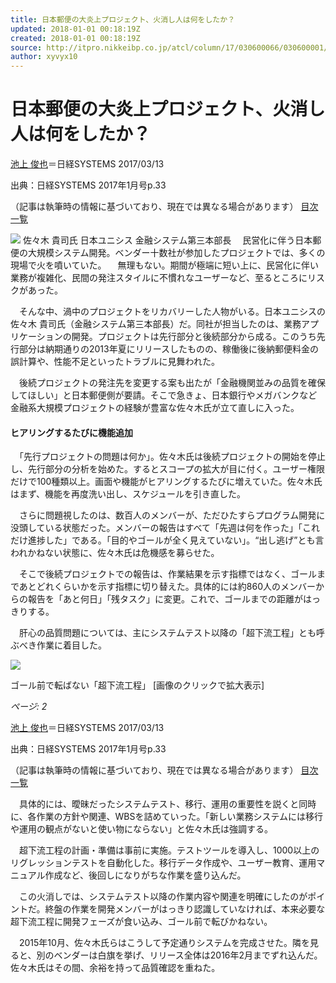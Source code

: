 ```yaml
---
title: 日本郵便の大炎上プロジェクト、火消し人は何をしたか？
updated: 2018-01-01 00:18:19Z
created: 2018-01-01 00:18:19Z
source: http://itpro.nikkeibp.co.jp/atcl/column/17/030600066/030600001/
author: xyvyx10
---
```


#  日本郵便の大炎上プロジェクト、火消し人は何をしたか？

[池上 俊也](http://itpro.nikkeibp.co.jp/search/index.html?q=%E6%B1%A0%E4%B8%8A%E4%BF%8A%E4%B9%9F)＝日経SYSTEMS 2017/03/13

出典：日経SYSTEMS 2017年1月号p.33

（記事は執筆時の情報に基づいており、現在では異なる場合があります） [目次一覧](http://itpro.nikkeibp.co.jp/atcl/column/17/030600066/)

![](../_resources/ffa6523ae7b06107cf6b034bd6d1483a.jpg)
佐々木 貴司氏
日本ユニシス 金融システム第三本部長
　民営化に伴う日本郵便の大規模システム開発。ベンダー十数社が参加したプロジェクトでは、多くの現場で火を噴いていた。
　無理もない。期間が極端に短い上に、民営化に伴い業務が複雑化、民間の発注スタイルに不慣れなユーザーなど、至るところにリスクがあった。

　そんな中、渦中のプロジェクトをリカバリーした人物がいる。日本ユニシスの佐々木 貴司氏（金融システム第三本部長）だ。同社が担当したのは、業務アプリケーションの開発。プロジェクトは先行部分と後続部分から成る。このうち先行部分は納期通りの2013年夏にリリースしたものの、稼働後に後納郵便料金の誤計算や、性能不足といったトラブルに見舞われた。

　後続プロジェクトの発注先を変更する案も出たが「金融機関並みの品質を確保してほしい」と日本郵便側が要請。そこで急きょ、日本銀行やメガバンクなど金融系大規模プロジェクトの経験が豊富な佐々木氏が立て直しに入った。

#### ヒアリングするたびに機能追加

　「先行プロジェクトの問題は何か」。佐々木氏は後続プロジェクトの開始を停止し、先行部分の分析を始めた。するとスコープの拡大が目に付く。ユーザー権限だけで100種類以上。画面や機能がヒアリングするたびに増えていた。佐々木氏はまず、機能を再度洗い出し、スケジュールを引き直した。

　さらに問題視したのは、数百人のメンバーが、ただひたすらプログラム開発に没頭している状態だった。メンバーの報告はすべて「先週は何を作った」「これだけ進捗した」である。「目的やゴールが全く見えていない」。“出し逃げ”とも言われかねない状態に、佐々木氏は危機感を募らせた。

　そこで後続プロジェクトでの報告は、作業結果を示す指標ではなく、ゴールまであとどれくらいかを示す指標に切り替えた。具体的には約860人のメンバーからの報告を「あと何日」「残タスク」に変更。これで、ゴールまでの距離がはっきりする。

　肝心の品質問題については、主にシステムテスト以降の「超下流工程」とも呼ぶべき作業に着目した。

[![](../_resources/0c2641b43232cb3ff51924d142840ccc.png)](http://itpro.nikkeibp.co.jp/atcl/column/17/030600066/030600001/?SS=imgview&FD=1154182637)

ゴール前で転ばない「超下流工程」
[画像のクリックで拡大表示]

*ページ: 2*

[池上 俊也](http://itpro.nikkeibp.co.jp/search/index.html?q=%E6%B1%A0%E4%B8%8A%E4%BF%8A%E4%B9%9F)＝日経SYSTEMS 2017/03/13

出典：日経SYSTEMS 2017年1月号p.33

（記事は執筆時の情報に基づいており、現在では異なる場合があります） [目次一覧](http://itpro.nikkeibp.co.jp/atcl/column/17/030600066/)

　具体的には、曖昧だったシステムテスト、移行、運用の重要性を説くと同時に、各作業の方針や関連、WBSを詰めていった。「新しい業務システムには移行や運用の観点がないと使い物にならない」と佐々木氏は強調する。

　超下流工程の計画・準備は事前に実施。テストツールを導入し、1000以上のリグレッションテストを自動化した。移行データ作成や、ユーザー教育、運用マニュアル作成など、後回しになりがちな作業を盛り込んだ。

　この火消しでは、システムテスト以降の作業内容や関連を明確にしたのがポイントだ。終盤の作業を開発メンバーがはっきり認識していなければ、本来必要な超下流工程に開発フェーズが食い込み、ゴール前で転びかねない。

　2015年10月、佐々木氏らはこうして予定通りシステムを完成させた。隣を見ると、別のベンダーは白旗を挙げ、リリース全体は2016年2月までずれ込んだ。佐々木氏はその間、余裕を持って品質確認を重ねた。